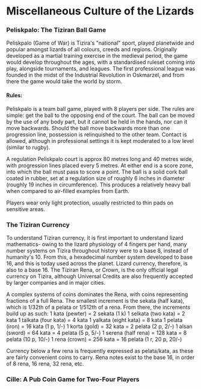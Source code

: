 # Miscellaneous Culture of the Lizards

### Peliskpalo: The Tiziran Ball Game
Peliskpalo (Game of War) is Tizira's "national" sport, played planetwide and popular amongst lizards of all colours, creeds and regions. Originally developed as a martial training exercise in the medieval period, the game would develop throughout the ages, with a standardised ruleset coming into play, alongside tournaments, and leagues. The first professional league was founded in the midst of the Industrial Revolution in Oskmarzel, and from there the game would take the world by storm.

#### Rules:
Peliskpalo is a team ball game, played with 8 players per side. The rules are simple: get the ball to the opposing end of the court. The ball can be moved by the use of any body part, but it cannot be held in the hands, nor can it move backwards. Should the ball move backwards more than one progression line, possession is relinquished to the other team. Contact is allowed, although in professional settings it is kept moderated to a low level (similar to rugby).

A regulation Peliskpalo court is approx 80 metres long and 40 metres wide, with progression lines placed every 5 metres. At either end is a score zone, into which the ball must pass to score a point. The ball is a solid cork ball coated in rubber, set at a regulation size of roughly 6 inches in diameter (roughly 19 inches in circumference). This produces a relatively heavy ball when compared to air-filled examples from Earth.

Players wear only light protection, usually restricted to thin pads on sensitive areas.

### The Tiziran Currency
To understand Tiziran currency, it is first important to understand lizard mathematics- owing to the lizard physiology of 4 fingers per hand, many number systems on Tizira throughout history were to a base 8, instead of humanity's 10. From this, a hexadecimal number system developed to base 16, and this is today used across the planet. Lizard currency, therefore, is also to a base 16. The Tiziran Rena, or Crown, is the only official legal currency on Tizira, although Universal Credits are also frequently accepted by larger companies and in major cities.

A complex systems of coins dominates the Rena, with coins representing fractions of a full Rena. The smallest increment is the sekata (half kata), which is 1/32th of a pelata or 1/512th of a rena. From there, the increments build up as such:
1 kata (pewter) = 2 sekata (1 k)
1 selkata (two kata) = 2 kata
1 talkata (four kata) = 4 kata
1 yalkata (eight kata) = 8 kata
1 pelata (iron) = 16 kata (1 p, 1/-)
1 korta (gold) = 32 kata = 2 pelata (2 p, 2/-)
1 alsan (sword) = 64 kata = 4 pelata (5 p, 5/-)
1 serena (half rena) = 128 kata = 8 pelata (10 p, 10/-)
1 rena (crown) = 256 kata = 16 pelata (1 r, 20 p, 20/-)

Currency below a few rena is frequently expressed as pelata/kata, as these are fairly convenient coins to carry. Rena notes exist to the base 16, in order of 8 rena, 16 rena, 32 rena, etc.

### Cille: A Pub Coin Game for Two-Four Players

